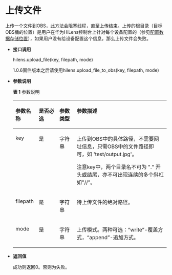 # 上传文件<a name="hilens_05_0025"></a>

上传一个文件到OBS，此方法会阻塞线程，直至上传结束。上传的根目录（目标OBS桶的位置）是用户在华为HiLens控制台上针对每个设备配置的（参见[配置数据存储位置](https://support.huaweicloud.com/usermanual-hilens/hilens_02_0041.html)），如果用户没有给设备配置这个信息，那么上传文件会失败。

-   **接口调用**

    hilens.upload\_file\(key, filepath, mode\)

    1.0.6固件版本之后请使用hilens.upload\_file\_to\_obs\(key, filepath, mode\)

-   **参数说明**

    **表 1**  参数说明

    <a name="t86d312613a314339ab359dcdf5e3e45d"></a>
    <table><thead align="left"><tr id="r95ed57ca22164c86b12f457a7090f6ee"><th class="cellrowborder" valign="top" width="8.459999999999999%" id="mcps1.2.5.1.1"><p id="af681bbfadaef4cd080879ce5bb3d1e1d"><a name="af681bbfadaef4cd080879ce5bb3d1e1d"></a><a name="af681bbfadaef4cd080879ce5bb3d1e1d"></a><strong id="a9b6cedf633464139ab3f4de04b84269f"><a name="a9b6cedf633464139ab3f4de04b84269f"></a><a name="a9b6cedf633464139ab3f4de04b84269f"></a>参数名称</strong></p>
    </th>
    <th class="cellrowborder" valign="top" width="14.580000000000002%" id="mcps1.2.5.1.2"><p id="p9169181653310"><a name="p9169181653310"></a><a name="p9169181653310"></a><strong id="b34511598332"><a name="b34511598332"></a><a name="b34511598332"></a>是否必选</strong></p>
    </th>
    <th class="cellrowborder" valign="top" width="12.030000000000001%" id="mcps1.2.5.1.3"><p id="p166256156336"><a name="p166256156336"></a><a name="p166256156336"></a><strong id="b3997165410331"><a name="b3997165410331"></a><a name="b3997165410331"></a>参数类型</strong></p>
    </th>
    <th class="cellrowborder" valign="top" width="64.92999999999999%" id="mcps1.2.5.1.4"><p id="a32c48e1c233d4b86be827157f55594d3"><a name="a32c48e1c233d4b86be827157f55594d3"></a><a name="a32c48e1c233d4b86be827157f55594d3"></a><strong id="a9d7c91bdce66471d958fdc8447770548"><a name="a9d7c91bdce66471d958fdc8447770548"></a><a name="a9d7c91bdce66471d958fdc8447770548"></a>参数描述</strong></p>
    </th>
    </tr>
    </thead>
    <tbody><tr id="row19276305103754"><td class="cellrowborder" valign="top" width="8.459999999999999%" headers="mcps1.2.5.1.1 "><p id="p17876911103754"><a name="p17876911103754"></a><a name="p17876911103754"></a>key</p>
    </td>
    <td class="cellrowborder" valign="top" width="14.580000000000002%" headers="mcps1.2.5.1.2 "><p id="p6169191614337"><a name="p6169191614337"></a><a name="p6169191614337"></a>是</p>
    </td>
    <td class="cellrowborder" valign="top" width="12.030000000000001%" headers="mcps1.2.5.1.3 "><p id="p146251515173310"><a name="p146251515173310"></a><a name="p146251515173310"></a>字符串</p>
    </td>
    <td class="cellrowborder" valign="top" width="64.92999999999999%" headers="mcps1.2.5.1.4 "><p id="p9613647165436"><a name="p9613647165436"></a><a name="p9613647165436"></a>上传到OBS中的具体路径，不需要网址信息，只需OBS中的文件路径即可，如 'test/output.jpg'。</p>
    <p id="p813044915612"><a name="p813044915612"></a><a name="p813044915612"></a>注意key中，两个目录名不可为 "." 开头或结尾，亦不可出现连续的多个斜杠如"//"。</p>
    </td>
    </tr>
    <tr id="row13920133151018"><td class="cellrowborder" valign="top" width="8.459999999999999%" headers="mcps1.2.5.1.1 "><p id="p735310482327"><a name="p735310482327"></a><a name="p735310482327"></a>filepath</p>
    </td>
    <td class="cellrowborder" valign="top" width="14.580000000000002%" headers="mcps1.2.5.1.2 "><p id="p1716981643318"><a name="p1716981643318"></a><a name="p1716981643318"></a>是</p>
    </td>
    <td class="cellrowborder" valign="top" width="12.030000000000001%" headers="mcps1.2.5.1.3 "><p id="p362513158339"><a name="p362513158339"></a><a name="p362513158339"></a>字符串</p>
    </td>
    <td class="cellrowborder" valign="top" width="64.92999999999999%" headers="mcps1.2.5.1.4 "><p id="p618354651217"><a name="p618354651217"></a><a name="p618354651217"></a><span>待上传文件的绝对路径。</span></p>
    </td>
    </tr>
    <tr id="row392016311101"><td class="cellrowborder" valign="top" width="8.459999999999999%" headers="mcps1.2.5.1.1 "><p id="p1535312484323"><a name="p1535312484323"></a><a name="p1535312484323"></a>mode</p>
    </td>
    <td class="cellrowborder" valign="top" width="14.580000000000002%" headers="mcps1.2.5.1.2 "><p id="p116911613314"><a name="p116911613314"></a><a name="p116911613314"></a>是</p>
    </td>
    <td class="cellrowborder" valign="top" width="12.030000000000001%" headers="mcps1.2.5.1.3 "><p id="p0625315183313"><a name="p0625315183313"></a><a name="p0625315183313"></a>字符串</p>
    </td>
    <td class="cellrowborder" valign="top" width="64.92999999999999%" headers="mcps1.2.5.1.4 "><p id="p11353194853210"><a name="p11353194853210"></a><a name="p11353194853210"></a>上传模式。两种可选：<span class="parmname" id="parmname16595115417217"><a name="parmname16595115417217"></a><a name="parmname16595115417217"></a>“write”</span>-覆盖方式，<span class="parmname" id="parmname196941182210"><a name="parmname196941182210"></a><a name="parmname196941182210"></a>“append”</span>-追加方式。</p>
    </td>
    </tr>
    </tbody>
    </table>

-   **返回值**

    成功则返回0。否则为失败。


